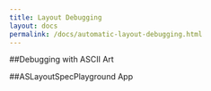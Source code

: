 ```yaml
---
title: Layout Debugging
layout: docs
permalink: /docs/automatic-layout-debugging.html
---
```


##Debugging with ASCII Art

##ASLayoutSpecPlayground App
